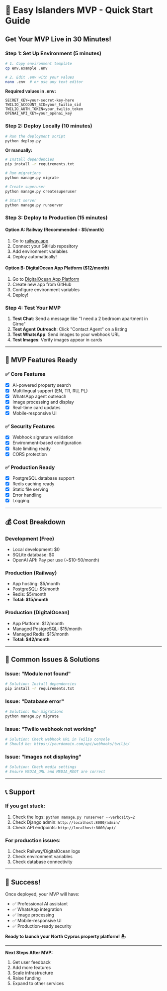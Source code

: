 # 🚀 Easy Islanders MVP - Quick Start Guide

## **Get Your MVP Live in 30 Minutes!**

### **Step 1: Set Up Environment (5 minutes)**

```bash
# 1. Copy environment template
cp env.example .env

# 2. Edit .env with your values
nano .env  # or use any text editor
```

**Required values in .env:**
```env
SECRET_KEY=your-secret-key-here
TWILIO_ACCOUNT_SID=your_twilio_sid
TWILIO_AUTH_TOKEN=your_twilio_token
OPENAI_API_KEY=your_openai_key
```

### **Step 2: Deploy Locally (10 minutes)**

```bash
# Run the deployment script
python deploy.py
```

**Or manually:**
```bash
# Install dependencies
pip install -r requirements.txt

# Run migrations
python manage.py migrate

# Create superuser
python manage.py createsuperuser

# Start server
python manage.py runserver
```

### **Step 3: Deploy to Production (15 minutes)**

#### **Option A: Railway (Recommended - $5/month)**
1. Go to [railway.app](https://railway.app)
2. Connect your GitHub repository
3. Add environment variables
4. Deploy automatically!

#### **Option B: DigitalOcean App Platform ($12/month)**
1. Go to [DigitalOcean App Platform](https://cloud.digitalocean.com/apps)
2. Create new app from GitHub
3. Configure environment variables
4. Deploy!

### **Step 4: Test Your MVP**

1. **Test Chat**: Send a message like "I need a 2 bedroom apartment in Girne"
2. **Test Agent Outreach**: Click "Contact Agent" on a listing
3. **Test WhatsApp**: Send images to your webhook URL
4. **Test Images**: Verify images appear in cards

---

## **🎯 MVP Features Ready**

### ✅ **Core Features**
- [x] AI-powered property search
- [x] Multilingual support (EN, TR, RU, PL)
- [x] WhatsApp agent outreach
- [x] Image processing and display
- [x] Real-time card updates
- [x] Mobile-responsive UI

### ✅ **Security Features**
- [x] Webhook signature validation
- [x] Environment-based configuration
- [x] Rate limiting ready
- [x] CORS protection

### ✅ **Production Ready**
- [x] PostgreSQL database support
- [x] Redis caching ready
- [x] Static file serving
- [x] Error handling
- [x] Logging

---

## **💰 Cost Breakdown**

### **Development (Free)**
- Local development: $0
- SQLite database: $0
- OpenAI API: Pay per use (~$10-50/month)

### **Production (Railway)**
- App hosting: $5/month
- PostgreSQL: $5/month
- Redis: $5/month
- **Total: $15/month**

### **Production (DigitalOcean)**
- App Platform: $12/month
- Managed PostgreSQL: $15/month
- Managed Redis: $15/month
- **Total: $42/month**

---

## **🚨 Common Issues & Solutions**

### **Issue: "Module not found"**
```bash
# Solution: Install dependencies
pip install -r requirements.txt
```

### **Issue: "Database error"**
```bash
# Solution: Run migrations
python manage.py migrate
```

### **Issue: "Twilio webhook not working"**
```bash
# Solution: Check webhook URL in Twilio console
# Should be: https://yourdomain.com/api/webhooks/twilio/
```

### **Issue: "Images not displaying"**
```bash
# Solution: Check media settings
# Ensure MEDIA_URL and MEDIA_ROOT are correct
```

---

## **📞 Support**

### **If you get stuck:**
1. Check the logs: `python manage.py runserver --verbosity=2`
2. Check Django admin: `http://localhost:8000/admin/`
3. Check API endpoints: `http://localhost:8000/api/`

### **For production issues:**
1. Check Railway/DigitalOcean logs
2. Check environment variables
3. Check database connectivity

---

## **🎉 Success!**

Once deployed, your MVP will have:
- ✅ Professional AI assistant
- ✅ WhatsApp integration
- ✅ Image processing
- ✅ Mobile-responsive UI
- ✅ Production-ready security

**Ready to launch your North Cyprus property platform! 🏝️**

---

**Next Steps After MVP:**
1. Get user feedback
2. Add more features
3. Scale infrastructure
4. Raise funding
5. Expand to other services



